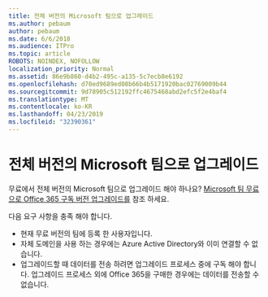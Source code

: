 ```yaml
---
title: 전체 버전의 Microsoft 팀으로 업그레이드
ms.author: pebaum
author: pebaum
ms.date: 6/6/2018
ms.audience: ITPro
ms.topic: article
ROBOTS: NOINDEX, NOFOLLOW
localization_priority: Normal
ms.assetid: 86e9b860-d4b2-495c-a135-5c7ecb8e6192
ms.openlocfilehash: d70ed9689ed08b66b4b5171920bac02769009b44
ms.sourcegitcommit: 9d78905c512192ffc4675468abd2efc5f2e4baf4
ms.translationtype: MT
ms.contentlocale: ko-KR
ms.lasthandoff: 04/23/2019
ms.locfileid: "32390361"
---
```

# <a name="upgrade-to-the-full-version-of-microsoft-teams"></a>전체 버전의 Microsoft 팀으로 업그레이드

무료에서 전체 버전의 Microsoft 팀으로 업그레이드 해야 하나요? [Microsoft 팀 무료으로 Office 365 구독 버전 업그레이드를](https://docs.microsoft.com/en-us/microsoftteams/upgrade-freemium) 참조 하세요.

다음 요구 사항을 충족 해야 합니다.
- 현재 무료 버전의 팀에 등록 한 사용자입니다.
- 자체 도메인을 사용 하는 경우에는 Azure Active Directory와 이미 연결할 수 없습니다.
- 업그레이드할 때 데이터를 전송 하려면 업그레이드 프로세스 중에 구독 해야 합니다. 업그레이드 프로세스 외에 Office 365을 구매한 경우에는 데이터를 전송할 수 없습니다.


